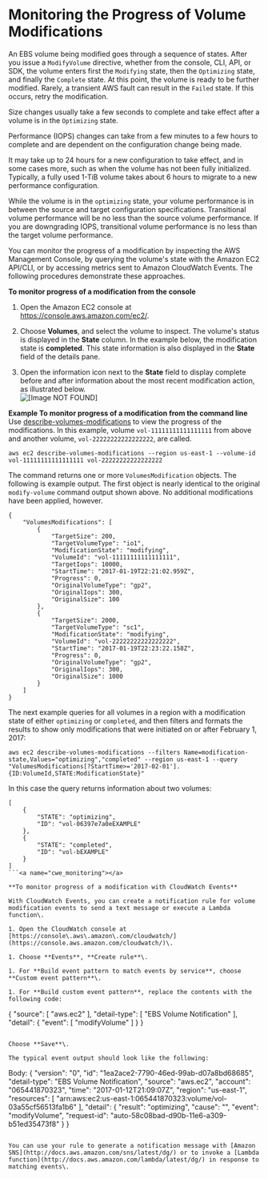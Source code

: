 # Monitoring the Progress of Volume Modifications<a name="monitoring_mods"></a>

An EBS volume being modified goes through a sequence of states\. After you issue a `ModifyVolume` directive, whether from the console, CLI, API, or SDK, the volume enters first the `Modifying` state, then the `Optimizing` state, and finally the `Complete` state\. At this point, the volume is ready to be further modified\. Rarely, a transient AWS fault can result in the `Failed` state\. If this occurs, retry the modification\. 

Size changes usually take a few seconds to complete and take effect after a volume is in the `Optimizing` state\. 

Performance \(IOPS\) changes can take from a few minutes to a few hours to complete and are dependent on the configuration change being made\. 

It may take up to 24 hours for a new configuration to take effect, and in some cases more, such as when the volume has not been fully initialized\. Typically, a fully used 1\-TiB volume takes about 6 hours to migrate to a new performance configuration\. 

While the volume is in the `optimizing` state, your volume performance is in between the source and target configuration specifications\. Transitional volume performance will be no less than the source volume performance\. If you are downgrading IOPS, transitional volume performance is no less than the target volume performance\.

You can monitor the progress of a modification by inspecting the AWS Management Console, by querying the volume's state with the Amazon EC2 API/CLI, or by accessing metrics sent to Amazon CloudWatch Events\. The following procedures demonstrate these approaches\.<a name="console_monitoring"></a>

**To monitor progress of a modification from the console**

1. Open the Amazon EC2 console at [https://console\.aws\.amazon\.com/ec2/](https://console.aws.amazon.com/ec2/)\.

1. Choose **Volumes**, and select the volume to inspect\. The volume's status is displayed in the **State** column\. In the example below, the modification state is **completed**\. This state information is also displayed in the **State** field of the details pane\. 

1. Open the information icon next to the **State** field to display complete before and after information about the most recent modification action, as illustrated below\.  
![\[Image NOT FOUND\]](http://docs.aws.amazon.com/AWSEC2/latest/UserGuide/images/monitor_modifications.png)

**Example To monitor progress of a modification from the command line**  <a name="api_cli_monitoring"></a>
Use [describe\-volumes\-modifications](cli-modify.md) to view the progress of the modifications\. In this example, volume `vol-11111111111111111` from above and another volume, `vol-22222222222222222`, are called\.  

```
aws ec2 describe-volumes-modifications --region us-east-1 --volume-id vol-11111111111111111 vol-22222222222222222
```
The command returns one or more `VolumesModification` objects\. The following is example output\. The first object is nearly identical to the original `modify-volume` command output shown above\. No additional modifications have been applied, however\.  

```
{
    "VolumesModifications": [
        {
            "TargetSize": 200,
            "TargetVolumeType": "io1",
            "ModificationState": "modifying",
            "VolumeId": "vol-11111111111111111",
            "TargetIops": 10000,
            "StartTime": "2017-01-19T22:21:02.959Z",
            "Progress": 0,
            "OriginalVolumeType": "gp2",
            "OriginalIops": 300,
            "OriginalSize": 100
        },
        {
            "TargetSize": 2000,
            "TargetVolumeType": "sc1",
            "ModificationState": "modifying",
            "VolumeId": "vol-22222222222222222",
            "StartTime": "2017-01-19T22:23:22.158Z",
            "Progress": 0,
            "OriginalVolumeType": "gp2",
            "OriginalIops": 300,
            "OriginalSize": 1000
        }
    ]
}
```
The next example queries for all volumes in a region with a modification state of either `optimizing` or `completed`, and then filters and formats the results to show only modifications that were initiated on or after February 1, 2017:  

```
aws ec2 describe-volumes-modifications --filters Name=modification-state,Values="optimizing","completed" --region us-east-1 --query "VolumesModifications[?StartTime>='2017-02-01'].{ID:VolumeId,STATE:ModificationState}"
```
In this case the query returns information about two volumes:  

```
[
    {
        "STATE": "optimizing",
        "ID": "vol-06397e7a0eEXAMPLE"
    },
    {
        "STATE": "completed",
        "ID": "vol-bEXAMPLE"
    }
]
```<a name="cwe_monitoring"></a>

**To monitor progress of a modification with CloudWatch Events**

With CloudWatch Events, you can create a notification rule for volume modification events to send a text message or execute a Lambda function\.

1. Open the CloudWatch console at [https://console\.aws\.amazon\.com/cloudwatch/](https://console.aws.amazon.com/cloudwatch/)\.

1. Choose **Events**, **Create rule**\.

1. For **Build event pattern to match events by service**, choose **Custom event pattern**\.

1. For **Build custom event pattern**, replace the contents with the following code:

   ```
   {
     "source": [
       "aws.ec2"
     ],
     "detail-type": [
       "EBS Volume Notification"
     ],
     "detail": {
       "event": [
         "modifyVolume"
       ]
     }
   }
   ```

   Choose **Save**\.

   The typical event output should look like the following:

   ```
   Body:
   {
      "version": "0",
      "id": "1ea2ace2-7790-46ed-99ab-d07a8bd68685",
      "detail-type": "EBS Volume Notification",
      "source": "aws.ec2",
      "account": "065441870323",
      "time": "2017-01-12T21:09:07Z",
      "region": "us-east-1",
      "resources": [
         "arn:aws:ec2:us-east-1:065441870323:volume/vol-03a55cf56513fa1b6"
      ],
      "detail": {
         "result": "optimizing",
         "cause": "",
         "event": "modifyVolume",
         "request-id": "auto-58c08bad-d90b-11e6-a309-b51ed35473f8"
      }
   }
   ```

You can use your rule to generate a notification message with [Amazon SNS](http://docs.aws.amazon.com/sns/latest/dg/) or to invoke a [Lambda function](http://docs.aws.amazon.com/lambda/latest/dg/) in response to matching events\.